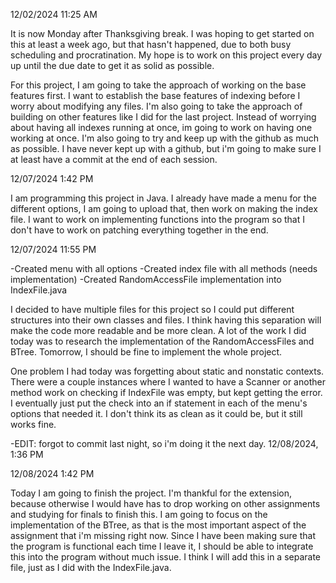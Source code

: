 12/02/2024
11:25 AM

It is now Monday after Thanksgiving break.
I was hoping to get started on this at least a week ago, but that hasn't happened, due to both busy scheduling and procratination. 
My hope is to work on this project every day up until the due date to get it as solid as possible.

For this project, I am going to take the approach of working on the base features first. I want to establish the base features of indexing before I worry about modifying any files.
I'm also going to take the approach of building on other features like I did for the last project. Instead of worrying about having all indexes running at once, im going to work on having one working at once. 
I'm also going to try and keep up with the github as much as possible. I have never kept up with a github, but i'm going to make sure I at least have a commit at the end of each session.



12/07/2024
1:42 PM

I am programming this project in Java. I already have made a menu for the different options, I am going to upload that, then work on making the index file. 
I want to work on implementing functions into the program so that I don't have to work on patching everything together in the end. 



12/07/2024
11:55 PM

-Created menu with all options
-Created index file with all methods (needs implementation)
-Created RandomAccessFile implementation into IndexFile.java

I decided to have multiple files for this project so I could put different structures into their own classes and files. I think having this separation will make the code more readable and be more clean.
A lot of the work I did today was to research the implementation of the RandomAccessFiles and BTree. Tomorrow, I should be fine to implement the whole project.

One problem I had today was forgetting about static and nonstatic contexts. There were a couple instances where I wanted to have a Scanner or another method work on checking if IndexFile was empty, but kept getting the error. 
I eventually just put the check into an if statement in each of the menu's options that needed it.
I don't think its as clean as it could be, but it still works fine.

-EDIT: forgot to commit last night, so i'm doing it the next day. 12/08/2024, 1:36 PM



12/08/2024
1:42 PM

Today I am going to finish the project. I'm thankful for the extension, because otherwise I would have has to drop working on other assignments and studying for finals to finish this.
I am going to focus on the implementation of the BTree, as that is the most important aspect of the assignment that i'm missing right now.
Since I have been making sure that the program is functional each time I leave it, I should be able to integrate this into the program without much issue.
I think I will add this in a separate file, just as I did with the IndexFile.java.




